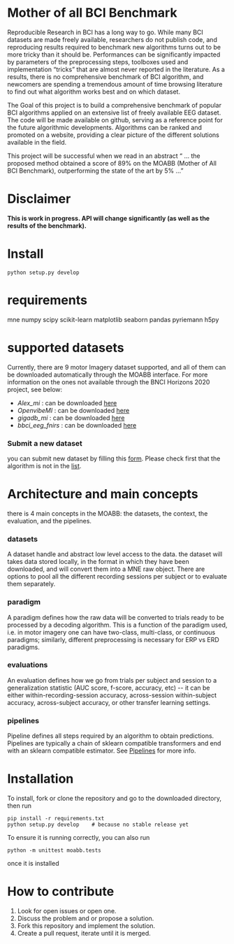 # Mother of all BCI Benchmark

Reproducible Research in BCI has a long way to go. While many BCI datasets are made freely available, researchers do not publish code, and reproducing results required to benchmark new algorithms turns out to be more tricky than it should be. Performances can be significantly impacted by parameters of the preprocessing steps, toolboxes used and implementation “tricks” that are almost never reported in the literature. As a results, there is no comprehensive benchmark of BCI algorithm, and newcomers are spending a tremendous amount of time browsing literature to find out what algorithm works best and on which dataset.

The Goal of this project is to build a comprehensive benchmark of popular BCI algorithms applied on an extensive list of freely available EEG dataset. The code will be made available on github, serving as a reference point for the future algorithmic developments. Algorithms can be ranked and promoted on a website, providing a clear picture of the different solutions available in the field.

This project will be successful when we read in an abstract “ … the proposed method obtained a score of 89% on the MOABB (Mother of All BCI Benchmark), outperforming the state of the art by 5%  ...”

# Disclaimer

**This is work in progress. API will change significantly (as well as the results of the benchmark).**

# Install

`python setup.py develop`

# requirements

mne
numpy
scipy
scikit-learn
matplotlib
seaborn
pandas
pyriemann
h5py

# supported datasets

Currently, there are 9 motor Imagery dataset supported, and all of them can be downloaded automatically through the MOABB interface. For more information on the ones not available through the BNCI Horizons 2020 project, see below:

- *Alex_mi* : can be downloaded [here](https://zenodo.org/record/806023)
- *OpenvibeMI* : can be downloaded [here](http://openvibe.inria.fr/datasets-downloads/)
- *gigadb_mi* : can be downloaded [here](ftp://climb.genomics.cn/pub/10.5524/100001_101000/100295/mat_data/)
- *bbci_eeg_fnirs* : can be downloaded [here](http://doc.ml.tu-berlin.de/hBCI/)

### Submit a new dataset

you can submit new dataset by filling this [form](https://docs.google.com/forms/d/e/1FAIpQLScxbpqK4omKsUs4tA2XpfeHJATo_SbYvT0hpxoeKDb5k_TZvQ/viewform). Please check first that the algorithm is not in the [list](https://docs.google.com/spreadsheets/d/1fQNFXGu1J1yJ9jFCer9EQQatjCPJWg7O-uCGF0Z4PiM/edit).  

# Architecture and main concepts

there is 4 main concepts in the MOABB: the datasets, the context, the evaluation, and the pipelines.

### datasets

A dataset handle and abstract low level access to the data. the dataset will
takes data stored locally, in the format in which they have been downloaded, and
will convert them into a MNE raw object. There are options to pool all the
different recording sessions per subject or to evaluate them separately. 

### paradigm

A paradigm defines how the raw data will be converted to trials ready to be
processed by a decoding algorithm. This is a function of the paradigm used,
i.e. in motor imagery one can have two-class, multi-class, or continuous
paradigms; similarly, different preprocessing is necessary for ERP vs ERD paradigms.

### evaluations

An evaluation defines how we go from trials per subject and session to a
generalization statistic (AUC score, f-score, accuracy, etc) -- it can be either
within-recording-session accuracy, across-session within-subject accuracy,
across-subject accuracy, or other transfer learning settings.

### pipelines

Pipeline defines all steps required by an algorithm to obtain predictions. Pipelines are typically a chain of sklearn compatible transformers and end with an sklearn compatible estimator.
See [Pipelines](http://scikit-learn.org/stable/modules/generated/sklearn.pipeline.Pipeline.html) for more info.

# Installation

To install, fork or clone the repository and go to the downloaded directory,
then run

```
pip install -r requirements.txt
python setup.py develop    # because no stable release yet
```

To ensure it is running correctly, you can also run

```
python -m unittest moabb.tests
```
once it is installed

# How to contribute

1. Look for open issues or open one.
2. Discuss the problem and or propose a solution.
3. Fork this repository and implement the solution.
4. Create a pull request, iterate until it is merged.
